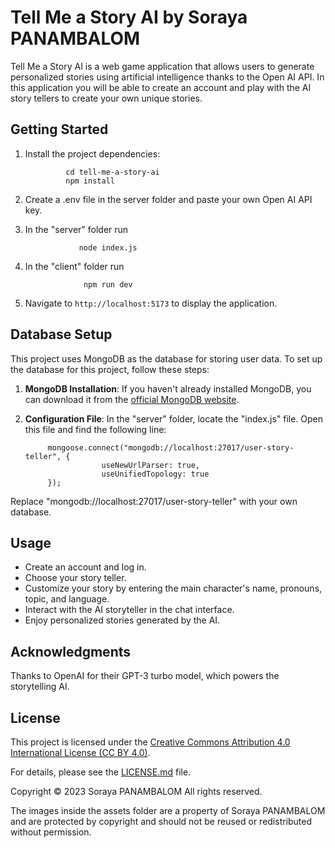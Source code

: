 # Tell Me a Story AI by Soraya PANAMBALOM

Tell Me a Story AI is a web game application that allows users to generate personalized stories using artificial intelligence thanks to the Open AI API.
In this application you will be able to create an account and play with the AI story tellers to create your own unique stories.


## Getting Started

1. Install the project dependencies:

                cd tell-me-a-story-ai
                npm install

2. Create a .env file in the server folder and paste your own Open AI API key.

3. In the "server" folder run 

                   node index.js

4. In the "client" folder run

                    npm run dev

5. Navigate to `http://localhost:5173` to display the application. 

## Database Setup

This project uses MongoDB as the database for storing user data. To set up the database for this project, follow these steps:

1. **MongoDB Installation**: If you haven't already installed MongoDB, you can download it from the [official MongoDB website](https://www.mongodb.com/try/download/community).

2. **Configuration File**: In the "server" folder, locate the "index.js" file. Open this file and find the following line:

            mongoose.connect("mongodb://localhost:27017/user-story-teller", {
                        useNewUrlParser: true,
                        useUnifiedTopology: true
            });

Replace "mongodb://localhost:27017/user-story-teller" with your own database.

## Usage

- Create an account and log in.
- Choose your story teller.
- Customize your story by entering the main character's name, pronouns, topic, and language.
- Interact with the AI storyteller in the chat interface.
- Enjoy personalized stories generated by the AI.


## Acknowledgments

Thanks to OpenAI for their GPT-3 turbo model, which powers the storytelling AI.


## License

This project is licensed under the [Creative Commons Attribution 4.0 International License (CC BY 4.0)](LICENSE.md). 

For details, please see the [LICENSE.md](LICENSE.md) file.

Copyright © 2023 Soraya PANAMBALOM All rights reserved.

The images inside the assets folder are a property of Soraya PANAMBALOM and are protected by copyright and should not be reused or redistributed without permission.